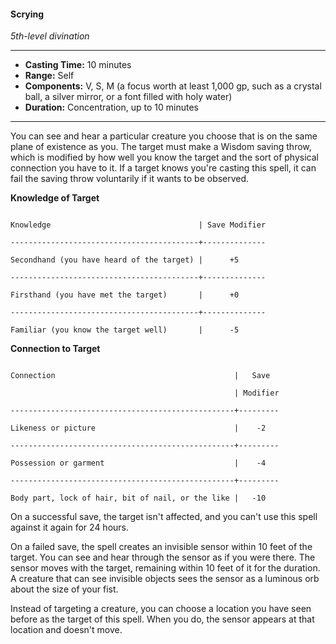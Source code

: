 #### Scrying
*5th-level divination*
___
- **Casting Time:** 10 minutes
- **Range:** Self
- **Components:** V, S, M (a focus worth at least 1,000 gp, such as a crystal ball, a silver mirror, or a font filled with holy water)
- **Duration:** Concentration, up to 10 minutes
___
You can see and hear a particular creature you choose that is on the same plane of existence as you. The target must make a Wisdom saving throw, which is modified by how well you know the target and the sort of physical connection you have to it. If a target knows you're casting this spell, it can fail the saving throw voluntarily if it wants to be observed.

**Knowledge of Target**

```

Knowledge                                 | Save Modifier

------------------------------------------+--------------

Secondhand (you have heard of the target) |      +5      

------------------------------------------+--------------

Firsthand (you have met the target)       |      +0      

------------------------------------------+--------------

Familiar (you know the target well)       |      -5

```

**Connection to Target**

```

Connection                                        |   Save  

                                                  | Modifier

--------------------------------------------------+---------

Likeness or picture                               |    -2   

--------------------------------------------------+---------

Possession or garment                             |    -4   

--------------------------------------------------+---------

Body part, lock of hair, bit of nail, or the like |   -10

```

On a successful save, the target isn't affected, and you can't use this spell against it again for 24 hours.

On a failed save, the spell creates an invisible sensor within 10 feet of the target. You can see and hear through the sensor as if you were there. The sensor moves with the target, remaining within 10 feet of it for the duration. A creature that can see invisible objects sees the sensor as a luminous orb about the size of your fist.

Instead of targeting a creature, you can choose a location you have seen before as the target of this spell. When you do, the sensor appears at that location and doesn't move.